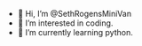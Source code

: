 - 👋 Hi, I’m @SethRogensMiniVan
- 👀 I’m interested in coding.
- 🌱 I’m currently learning python.

<!---
JCh1LL/JCh1LL is a ✨ special ✨ repository because its `README.md` (this file) appears on your GitHub profile.
You can click the Preview link to take a look at your changes.
--->
